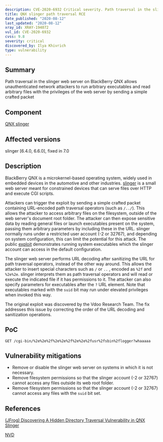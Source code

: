 ```yaml
---
description: CVE-2020-6932 Critical severity. Path traversal in the slinger web server on BlackBerry QNX allows unauthenticated network attackers to run arbitrary executables and read arbitrary files with the privileges of the web server by sending a simple crafted packet
title: QNX slinger path traversal RCE
date_published: "2020-08-12"
last_updated: "2020-08-12"
xray_id: XRAY-194072
vul_id: CVE-2020-6932
cvss: 9.8
severity: critical
discovered_by: Ilya Khivrich
type: vulnerability
---
```

## Summary
Path traversal in the slinger web server on BlackBerry QNX allows unauthenticated network attackers to run arbitrary executables and read arbitrary files with the privileges of the web server by sending a simple crafted packet

## Component

[QNX slinger](http://www.qnx.com/developers/docs/6.5.0/index.jsp?topic=%2Fcom.qnx.doc.neutrino_utilities%2Fs%2Fslinger.html)

## Affected versions

slinger [6.4.0, 6.6.0], fixed in 7.0

## Description

BlackBerry QNX is a microkernel-based operating system, widely used in embedded devices in the automotive and other industries. [slinger](http://www.qnx.com/developers/docs/6.3.2/neutrino/utilities/s/slinger.html) is a small web server meant for constrained devices that can serve files over HTTP and execute CGI scripts.

Attackers can trigger the exploit by sending a simple crafted packet containing URL-encoded path traversal operators (such as `/../`). This allows the attacker to access arbitrary files on the filesystem, outside of the web server's document root folder. The attacker can then expose sensitive data by reading general files or launch executables present on the system, passing them arbitrary parameters by including these in the URL. slinger normally runs under a restricted user account (-2 or 32767), and depending on system configuration, this can limit the potential for this attack. The public [exploit](https://jfrog.com/blog/follow-the-data-a-hidden-directory-traversal-vulnerability-in-qnx-slinger/) demonstrates running system executables which the slinger account can access in the default configuration.

The slinger web server performs URL decoding after sanitizing the URL for path traversal operators, instead of the other way around. This allows the attacker to insert special characters such as `/` or `..` , encoded as `%2f` and `%2e%2e`. slinger interprets them as path traversal operators and will read or execute the indicated file if it has permissions to it. The attacker can also specify parameters for executables after the `?` URL element. Note that executables marked with the `suid` bit may run under elevated privileges when invoked this way.

The original exploit was discovered by the Vdoo Research Team. The fix addresses this issue by correcting the order of the URL decoding and sanitization operations.

## PoC

`GET /cgi-bin/%2e%2e%2f%2e%2e%2f%2e%2e%2fusr%2fsbin%2flogger?whaaaaa`

## Vulnerability mitigations

* Remove or disable the slinger web server on systems in which it is not necessary.
* Remove filesystem permissions so that the slinger account (-2 or 32767) cannot access any files outside its web root folder.
* Remove filesystem permissions so that the slinger account (-2 or 32767) cannot access any files with the `suid` bit set.

## References

[(JFrog) Discovering A Hidden Directory Traversal Vulnerability in QNX Slinger](https://jfrog.com/blog/follow-the-data-a-hidden-directory-traversal-vulnerability-in-qnx-slinger/)

[NVD](https://nvd.nist.gov/vuln/detail/CVE-2020-6932)